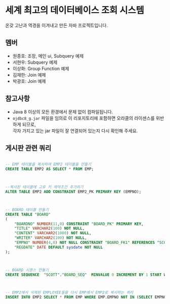 # 세계 최고의 데이터베이스 조회 시스템

온갖 고난과 역경을 이겨내고 만든 자바 프로젝트입니다.

## 멤버

- 원종호: 조장, 메인 ui, Subquery 예제
- 서현우: Subquery 예제
- 이상화: Group Function 예제
- 김재한: Join 예제
- 박광호: Join 예제

## 참고사항

- Java 8 이상의 모든 환경에서 문제 없이 컴파일됩니다.
- `ojdbc8_g.jar` 파일을 임의로 이 리포지토리에 포함하면 오라클의 라이센스를 위반하게 되므로,  
  각자 가지고 있는 jar 파일이 잘 연결되어 있는지 다시 확인해 주세요.  



## 게시판 관련 쿼리

````sql

-- EMP 테이블을 복사하여 EMP2 테이블을 만들기
CREATE TABLE EMP2 AS SELECT * FROM EMP;



--복사된 테이블에 고유 키 제약조건 추가하기
ALTER TABLE EMP2 ADD CONSTRAINT EMP2_PK PRIMARY KEY (EMPNO);



-- BOARD 테이블 만들기
CREATE TABLE "BOARD" 
(	
    "BOARDNO" NUMBER(11,0) CONSTRAINT "BOARD_PK" PRIMARY KEY, 
	"TITLE" VARCHAR2(100) NOT NULL, 
	"CONTENT" VARCHAR2(1000) NOT NULL, 
	"WRITER" VARCHAR2(100) NOT NULL, 
	"EMPNO" NUMBER(4,0) NOT NULL CONSTRAINT "BOARD_FK1" REFERENCES "SCOTT"."EMP2" ("EMPNO") , 
	"REGDATE" DATE DEFAULT sysdate NOT NULL
);



-- BOARD 시퀀스 만들기
CREATE SEQUENCE  "SCOTT"."BOARD_SEQ"  MINVALUE 0 INCREMENT BY 1 START WITH 0 CACHE 20 NOORDER  NOCYCLE;



-- EMP2에서 삭제된 EMPLOYEE들을 다시 EMP에서 EMP2로 복사하는 쿼리
INSERT INTO EMP2 SELECT * FROM EMP WHERE EMP.EMPNO NOT IN (SELECT EMPNO FROM EMP2);


````
